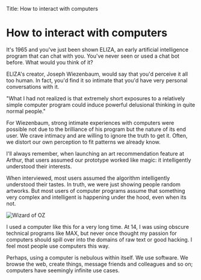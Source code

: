 Title: How to interact with computers

# How to interact with computers

It's 1965 and you've just been shown ELIZA, an early artificial intelligence program that can chat with you. You've never seen or used a chat bot before. What would you think of it?

ELIZA's creator, Joseph Wiezenbaum, would say that you'd perceive it all too human. In fact, you'd find it so intimate that you'd have very personal conversations with it.

"What I had not realized is that extremely short exposures to a relatively simple computer program could induce powerful delusional thinking in quite normal people."

For Wiezenbaum, strong intimate experiences with computers were possible not due to the brilliance of his program but the nature of its end user. We crave intimacy and are willing to ignore the truth to get it. Often, we distort our own perception to fit patterns we already know.

I'll always remember, when launching an art recommendation feature at Arthur, that users assumed our prototype worked like magic: it intelligently understood their interests.

When interviewed, most users assumed the algorithm intelligently understood their tastes. In truth, we were just showing people random artworks. But most users of computer programs assume that something very complex and intelligent is happening under the hood, even when its not.

![Wizard of OZ](/images/wizard.jpeg)

I used a computer like this for a very long time. At 14, I was using obscure technical programs like MAX, but never once thought my passion for computers should spill over into the domains of raw text or good hacking. I feel most people use computers this way.

Perhaps, using a computer is nebulous within itself. We use software. We browse the web, create things, message friends and colleagues and so on; computers have seemingly infinite use cases.

